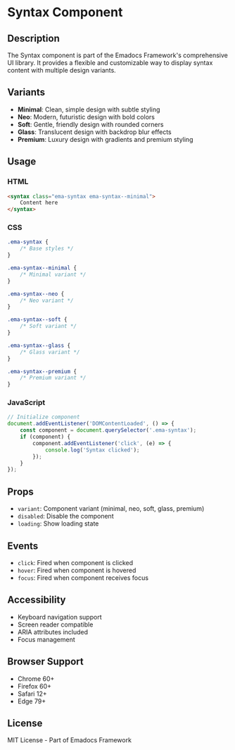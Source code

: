 # Syntax Component

## Description
The Syntax component is part of the Emadocs Framework's comprehensive UI library. It provides a flexible and customizable way to display syntax content with multiple design variants.

## Variants
- **Minimal**: Clean, simple design with subtle styling
- **Neo**: Modern, futuristic design with bold colors
- **Soft**: Gentle, friendly design with rounded corners
- **Glass**: Translucent design with backdrop blur effects
- **Premium**: Luxury design with gradients and premium styling

## Usage

### HTML
```html
<syntax class="ema-syntax ema-syntax--minimal">
    Content here
</syntax>
```

### CSS
```css
.ema-syntax {
    /* Base styles */
}

.ema-syntax--minimal {
    /* Minimal variant */
}

.ema-syntax--neo {
    /* Neo variant */
}

.ema-syntax--soft {
    /* Soft variant */
}

.ema-syntax--glass {
    /* Glass variant */
}

.ema-syntax--premium {
    /* Premium variant */
}
```

### JavaScript
```javascript
// Initialize component
document.addEventListener('DOMContentLoaded', () => {
    const component = document.querySelector('.ema-syntax');
    if (component) {
        component.addEventListener('click', (e) => {
            console.log('Syntax clicked');
        });
    }
});
```

## Props
- `variant`: Component variant (minimal, neo, soft, glass, premium)
- `disabled`: Disable the component
- `loading`: Show loading state

## Events
- `click`: Fired when component is clicked
- `hover`: Fired when component is hovered
- `focus`: Fired when component receives focus

## Accessibility
- Keyboard navigation support
- Screen reader compatible
- ARIA attributes included
- Focus management

## Browser Support
- Chrome 60+
- Firefox 60+
- Safari 12+
- Edge 79+

## License
MIT License - Part of Emadocs Framework
